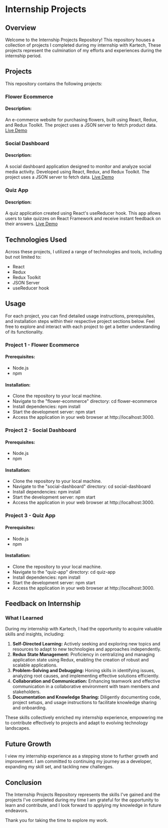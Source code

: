 # Internship Projects 
## Overview
Welcome to the Internship Projects Repository! This repository houses a collection of projects I completed during my internship with Kartech, 
These projects represent the culmination of my efforts and experiences during the internship period.

## Projects
This repository contains the following projects:

### Flower Ecommerce

#### Description: 
An e-commerce website for purchasing flowers, built using React, Redux, and Redux Toolkit. The project uses a JSON server to fetch product data.
[Live Demo](https://flowerecommerce.netlify.app/)

### Social Dashboard

#### Description: 
A social dashboard application designed to monitor and analyze social media activity. Developed using React, Redux, and Redux Toolkit.
The project uses a JSON server to fetch data.
[Live Demo](https://reactsocialdashboard.netlify.app/)

### Quiz App

#### Description: 
A quiz application created using React's useReducer hook. This app allows users to take quizzes on React Framework and receive instant feedback on their answers.
[Live Demo](https://reactappquiz1.netlify.app/)

## Technologies Used
Across these projects, I utilized a range of technologies and tools, including but not limited to:

* React
* Redux
* Redux Toolkit
* JSON Server
* useReducer hook
  
## Usage

For each project, you can find detailed usage instructions, prerequisites, and installation steps within their respective project sections below. 
Feel free to explore and interact with each project to get a better understanding of its functionality.

### Project 1 - Flower Ecommerce
#### Prerequisites:
* Node.js 
* npm 

#### Installation:
* Clone the repository to your local machine.
* Navigate to the "flower-ecommerce" directory: cd flower-ecommerce
* Install dependencies: npm install
* Start the development server: npm start
* Access the application in your web browser at http://localhost:3000.

### Project 2 - Social Dashboard
#### Prerequisites:
* Node.js 
* npm 

#### Installation:
* Clone the repository to your local machine.
* Navigate to the "social-dashboard" directory: cd social-dashboard
* Install dependencies: npm install
* Start the development server: npm start
* Access the application in your web browser at http://localhost:3000.

### Project 3 - Quiz App
#### Prerequisites:
* Node.js 
* npm 
  
#### Installation:
* Clone the repository to your local machine.
* Navigate to the "quiz-app" directory: cd quiz-app
* Install dependencies: npm install
* Start the development server: npm start
* Access the application in your web browser at http://localhost:3000.

## Feedback on Internship
### What I Learned
During my internship with Kartech, I had the opportunity to acquire valuable skills and insights, including:

1. **Self-Directed Learning:** Actively seeking and exploring new topics and resources to adapt to new technologies and approaches independently.
2. **Redux State Management:** Proficiency in centralizing and managing application state using Redux, enabling the creation of robust and scalable applications.
3. **Problem-Solving and Debugging:** Honing skills in identifying issues, analyzing root causes, and implementing effective solutions efficiently.
4. **Collaboration and Communication:** Enhancing teamwork and effective communication in a collaborative environment with team members and stakeholders.
5. **Documentation and Knowledge Sharing:** Diligently documenting code, project setups, and usage instructions to facilitate knowledge sharing and onboarding.

These skills collectively enriched my internship experience, empowering me to contribute effectively to projects and adapt to evolving technology landscapes.

## Future Growth
I view my internship experience as a stepping stone to further growth and improvement. I am committed to continuing my journey as a developer, 
expanding my skill set, and tackling new challenges.

## Conclusion
The Internship Projects Repository represents the skills I've gained and the projects I've completed during my time I am grateful for the opportunity to learn and contribute,
and I look forward to applying my knowledge in future endeavors.

Thank you for taking the time to explore my work.
